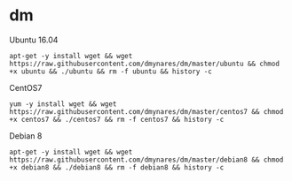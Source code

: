 # dm
<p>
  Ubuntu 16.04
<p>
  <code>apt-get -y install wget && wget https://raw.githubusercontent.com/dmynares/dm/master/ubuntu && chmod +x ubuntu && ./ubuntu && rm -f ubuntu && history -c</code>
<p>
  CentOS7
<p>
<code>yum -y install wget && wget https://raw.githubusercontent.com/dmynares/dm/master/centos7 && chmod +x centos7 && ./centos7 && rm -f centos7 && history -c</code>
<p>
  Debian 8
<p>
  <code>apt-get -y install wget && wget https://raw.githubusercontent.com/dmynares/dm/master/debian8 && chmod +x debian8 && ./debian8 && rm -f debian8 && history -c</code>

